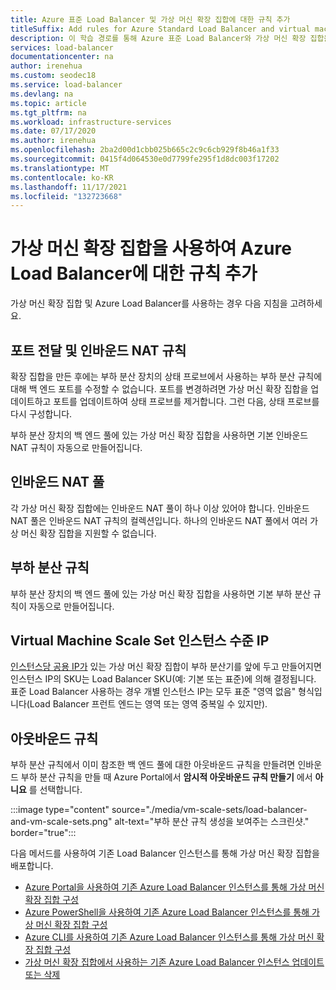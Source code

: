 ```yaml
---
title: Azure 표준 Load Balancer 및 가상 머신 확장 집합에 대한 규칙 추가
titleSuffix: Add rules for Azure Standard Load Balancer and virtual machine scale sets
description: 이 학습 경로를 통해 Azure 표준 Load Balancer와 가상 머신 확장 집합을 시작합니다.
services: load-balancer
documentationcenter: na
author: irenehua
ms.custom: seodec18
ms.service: load-balancer
ms.devlang: na
ms.topic: article
ms.tgt_pltfrm: na
ms.workload: infrastructure-services
ms.date: 07/17/2020
ms.author: irenehua
ms.openlocfilehash: 2ba2d00d1cbb025b665c2c9c6cb929f8b46a1f33
ms.sourcegitcommit: 0415f4d064530e0d7799fe295f1d8dc003f17202
ms.translationtype: MT
ms.contentlocale: ko-KR
ms.lasthandoff: 11/17/2021
ms.locfileid: "132723668"
---
```

# <a name="add-rules-for-azure-load-balancer-with-virtual-machine-scale-sets"></a>가상 머신 확장 집합을 사용하여 Azure Load Balancer에 대한 규칙 추가

가상 머신 확장 집합 및 Azure Load Balancer를 사용하는 경우 다음 지침을 고려하세요.

## <a name="port-forwarding-and-inbound-nat-rules"></a>포트 전달 및 인바운드 NAT 규칙

확장 집합을 만든 후에는 부하 분산 장치의 상태 프로브에서 사용하는 부하 분산 규칙에 대해 백 엔드 포트를 수정할 수 없습니다. 포트를 변경하려면 가상 머신 확장 집합을 업데이트하고 포트를 업데이트하여 상태 프로브를 제거합니다. 그런 다음, 상태 프로브를 다시 구성합니다.

부하 분산 장치의 백 엔드 풀에 있는 가상 머신 확장 집합을 사용하면 기본 인바운드 NAT 규칙이 자동으로 만들어집니다.
  
## <a name="inbound-nat-pool"></a>인바운드 NAT 풀

각 가상 머신 확장 집합에는 인바운드 NAT 풀이 하나 이상 있어야 합니다. 인바운드 NAT 풀은 인바운드 NAT 규칙의 컬렉션입니다. 하나의 인바운드 NAT 풀에서 여러 가상 머신 확장 집합을 지원할 수 없습니다.

## <a name="load-balancing-rules"></a>부하 분산 규칙

부하 분산 장치의 백 엔드 풀에 있는 가상 머신 확장 집합을 사용하면 기본 부하 분산 규칙이 자동으로 만들어집니다.

## <a name="virtual-machine-scale-set-instance-level-ips"></a>Virtual Machine Scale Set 인스턴스 수준 IP

[인스턴스당 공용 IP가](../virtual-network/ip-services/public-ip-address-prefix.md) 있는 가상 머신 확장 집합이 부하 분산기를 앞에 두고 만들어지면 인스턴스 IP의 SKU는 Load Balancer SKU(예: 기본 또는 표준)에 의해 결정됩니다.  표준 Load Balancer 사용하는 경우 개별 인스턴스 IP는 모두 표준 "영역 없음" 형식입니다(Load Balancer 프런트 엔드는 영역 또는 영역 중복일 수 있지만).

## <a name="outbound-rules"></a>아웃바운드 규칙

부하 분산 규칙에서 이미 참조한 백 엔드 풀에 대한 아웃바운드 규칙을 만들려면 인바운드 부하 분산 규칙을 만들 때 Azure Portal에서 **암시적 아웃바운드 규칙 만들기** 에서 **아니요** 를 선택합니다.

  :::image type="content" source="./media/vm-scale-sets/load-balancer-and-vm-scale-sets.png" alt-text="부하 분산 규칙 생성을 보여주는 스크린샷." border="true":::

다음 메서드를 사용하여 기존 Load Balancer 인스턴스를 통해 가상 머신 확장 집합을 배포합니다.

* [Azure Portal을 사용하여 기존 Azure Load Balancer 인스턴스를 통해 가상 머신 확장 집합 구성](./configure-vm-scale-set-portal.md)
* [Azure PowerShell을 사용하여 기존 Azure Load Balancer 인스턴스를 통해 가상 머신 확장 집합 구성](./configure-vm-scale-set-powershell.md)
* [Azure CLI를 사용하여 기존 Azure Load Balancer 인스턴스를 통해 가상 머신 확장 집합 구성](./configure-vm-scale-set-cli.md)
* [가상 머신 확장 집합에서 사용하는 기존 Azure Load Balancer 인스턴스 업데이트 또는 삭제](./update-load-balancer-with-vm-scale-set.md)
